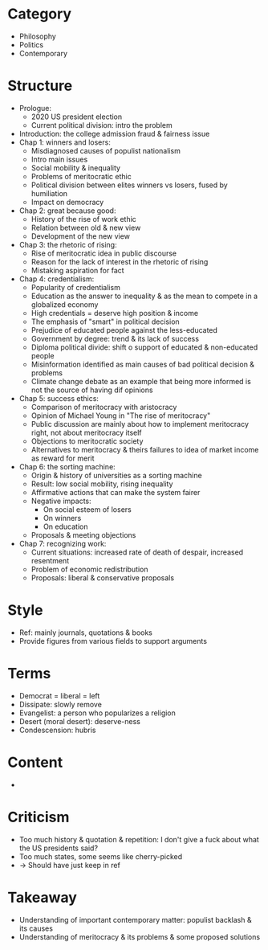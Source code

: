 # Category
- Philosophy
- Politics
- Contemporary

# Structure
- Prologue:
  - 2020 US president election
  - Current political division: intro the problem
- Introduction: the college admission fraud & fairness issue
- Chap 1: winners and losers:
  - Misdiagnosed causes of populist nationalism
  - Intro main issues
  - Social mobility & inequality
  - Problems of meritocratic ethic
  - Political division between elites winners vs losers, fused by humiliation
  - Impact on democracy
- Chap 2: great because good:
  - History of the rise of work ethic
  - Relation between old & new view
  - Development of the new view
- Chap 3: the rhetoric of rising:
  - Rise of meritocratic idea in public discourse
  - Reason for the lack of interest in the rhetoric of rising
  - Mistaking aspiration for fact
- Chap 4: credentialism:
  - Popularity of credentialism
  - Education as the answer to inequality & as the mean to compete in a globalized economy
  - High credentials = deserve high position & income
  - The emphasis of "smart" in political decision
  - Prejudice of educated people against the less-educated
  - Government by degree: trend & its lack of success
  - Diploma political divide: shift o support of educated & non-educated people
  - Misinformation identified as main causes of bad political decision & problems
  - Climate change debate as an example that being more informed is not the source of having dif opinions
- Chap 5: success ethics:
  - Comparison of meritocracy with aristocracy
  - Opinion of Michael Young in "The rise of meritocracy"
  - Public discussion are mainly about how to implement meritocracy right, not about meritocracy itself
  - Objections to meritocratic society
  - Alternatives to meritocracy & theirs failures to idea of market income as reward for merit
- Chap 6: the sorting machine:
  - Origin & history of universities as a sorting machine
  - Result: low social mobility, rising inequality
  - Affirmative actions that can make the system fairer
  - Negative impacts:
    - On social esteem of losers
    - On winners
    - On education
  - Proposals & meeting objections
- Chap 7: recognizing work:
  - Current situations: increased rate of death of despair, increased resentment
  - Problem of economic redistribution
  - Proposals: liberal & conservative proposals

# Style
- Ref: mainly journals, quotations & books
- Provide figures from various fields to support arguments

# Terms
- Democrat = liberal = left
- Dissipate: slowly remove
- Evangelist: a person who popularizes a religion
- Desert (moral desert): deserve-ness
- Condescension: hubris

# Content
-

# Criticism
- Too much history & quotation & repetition: I don't give a fuck about what the US presidents said?
- Too much states, some seems like cherry-picked
- -> Should have just keep in ref

# Takeaway
- Understanding of important contemporary matter: populist backlash & its causes
- Understanding of meritocracy & its problems & some proposed solutions